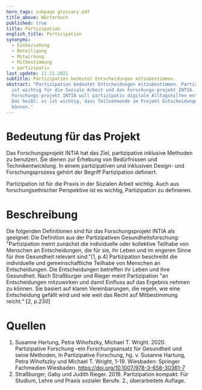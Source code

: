 ```yaml
---
hero_tags: subpage glossary pdf
title_above: Wörterbuch
published: true
title: Partizipation
english_title: Participation
synonyms:
  - Einbeziehung
  - Beteiligung
  - Mitwirkung
  - Mitbestimmung
  - partizipativ
last_update: 11.11.2021
subtitle: Partizipation bedeutet Entscheidungen mitzubestimmen.
abstract: "Partizipation bedeutet Entscheidungen mitzubestimmen. Partizipation
  ist wichtig für die Soziale Arbeit und das Forschungs·projekt INTIA. Das
  Forschungs·projekt INTIA will partizipativ digitale Alltagshilfen entwickeln.
  Das heißt: es ist wichtig, dass Teilnehmende im Projekt Entscheidungen treffen
  können."
---
```


# Bedeutung für das Projekt

Das Forschungsprojekt INTIA hat das Ziel, partizipative inklusive Methoden zu benutzen. Sie dienen zur Erhebung von Bedürfnissen und Technikentwicklung. In einem partizipativen und inklusiven Design- und Forschungsprozess gehört der Begriff Partizipation definiert.

Partizipation ist für die Praxis in der Sozialen Arbeit wichtig. Auch aus forschungsethischer Perspektive ist es wichtig, Partizipation zu definieren.

# Beschreibung

Die folgenden Definitionen sind für das Forschungsprojekt INTIA als geeignet:
Die Definition aus der Partizipativen Gesundheitsforschung: "Partizipation meint zunächst die individuelle oder kollektive Teilhabe von Menschen an Entscheidungen, die für sie, ihr Leben und im engeren Sinne für ihre Gesundheit relevant sind."[1, p.4]
Partizipation beschreibt die individuelle und gemeinschaftliche Teilhabe von Menschen an Entscheidungen. Die Entscheidungen betreffen ihr Leben und ihre Gesundheit.
Nach Straßburger und Rieger meint Partizipation "an Entscheidungen mitzuwirken und damit Einfluss auf das Ergebnis nehmen zu können. Sie basiert auf klaren Vereinbarungen, die regeln, wie eine Entscheidung gefällt wird und wie weit das Recht auf Mitbestimmung reicht.“ [2, p.230]

# Quellen

1. Susanne Hartung, Petra Wihofszky, Michael T. Wright. 2020. Partizipative Forschung –ein Forschungsansatz für Gesundheit und seine Methoden, In Partizipative Forschung, hg. v. Susanne Hartung, Petra Wihofszky und Michael T. Wright, 1-19. Wiesbaden: Springer Fachmedien Wiesbaden. https://doi.org/10.1007/978-3-658-30361-7
2. Straßburger, Gaby und Judith Rieger. 2019. Partizipation kompakt: Für Studium, Lehre und Praxis sozialer Berufe. 2., überarbeitete Auflage.
